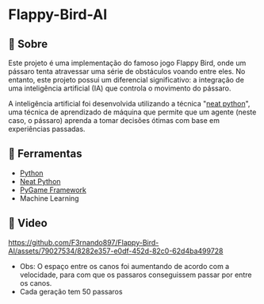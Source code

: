 # Flappy-Bird-AI

## 📕 Sobre
Este projeto é uma implementação do famoso jogo Flappy Bird, onde um pássaro tenta atravessar uma série de obstáculos voando entre eles. No entanto, este projeto possui um diferencial significativo: a integração de uma inteligência artificial (IA) que controla o movimento do pássaro.

A inteligência artificial foi desenvolvida utilizando a técnica "[neat python](https://neat-python.readthedocs.io/en/latest/neat_overview.html)", uma técnica de aprendizado de máquina que permite que um agente (neste caso, o pássaro) aprenda a tomar decisões ótimas com base em experiências passadas.

## 🔨 Ferramentas 

- [Python](https://www.python.org/)
- [Neat Python](https://neat-python.readthedocs.io/en/latest/neat_overview.html)
- [PyGame Framework](https://www.pygame.org/news)
- Machine Learning

## 🎥 Video
https://github.com/F3rnando897/Flappy-Bird-AI/assets/79027534/8282e357-e0df-452d-82c0-62d4ba499728

- Obs: O espaço entre os canos foi aumentando de acordo com a velocidade, para com que os passaros conseguissem passar por entre os canos. 
- Cada geração tem 50 passaros
